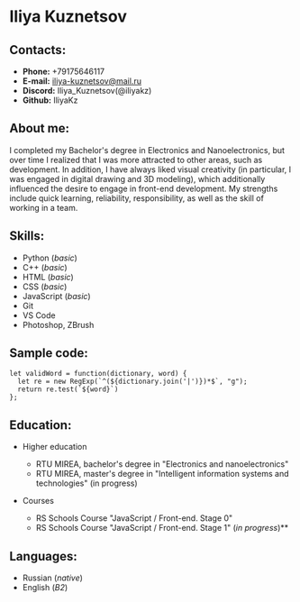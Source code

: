 # Iliya Kuznetsov

## Contacts:

* **Phone:** +79175646117
* **E-mail:** iliya-kuznetsov@mail.ru
* **Discord:** Iliya_Kuznetsov(@iliyakz)
* **Github:** IliyaKz

## About me:
I completed my Bachelor's degree in Electronics and Nanoelectronics, but over time I realized that I was more attracted to other areas, such as development. In addition, I have always liked visual creativity (in particular, I was engaged in digital drawing and 3D modeling), which additionally influenced the desire to engage in front-end development.
My strengths include quick learning, reliability, responsibility, as well as the skill of working in a team.

## Skills:

* Python (*basic*)
* C++ (*basic*)
* HTML (*basic*)
* CSS (*basic*)
* JavaScript (*basic*)
* Git
* VS Code
* Photoshop, ZBrush

## Sample code:

```
let validWord = function(dictionary, word) {
  let re = new RegExp(`^(${dictionary.join('|')})*$`, "g");
  return re.test(`${word}`)
};
```

## Education:

* Higher education
    * RTU MIREA, bachelor's degree in "Electronics and nanoelectronics"
    * RTU MIREA, master's degree in "Intelligent information systems and technologies" (in progress)

* Courses
    * RS Schools Course "JavaScript / Front-end. Stage 0"
    * RS Schools Course "JavaScript / Front-end. Stage 1" (*in progress*)**

## Languages:
* Russian (*native*)
* English (*B2*)
